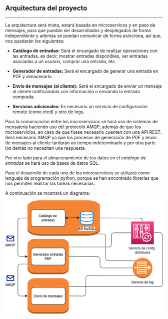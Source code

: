 ## Arquitectura del proyecto
---

La arquitectura será mixta, estará basada en microservicos y en paso de mensajes, para que puedan ser desarrollados y desplegados de forma independiente y además se puedan comunicar de forma asíncrona, así que, nos quedarán los siguientes:

- **Catálogo de entradas:** Será el encargado de realizar operaciones con las entradas, es decir, mostrar entradas disponibles, ver entradas asociadas a un usuario, comprar una entrada, etc.
- **Generador de entradas:** Será el encargado de generar una entrada en PDF y almacenarlo.
- **Envío de mensajes (al cliente):** Será el encargado de enviar un mensaje al cliente notificándolo con información o enviando la entrada comprada.

- **Servicios adicionales:** Es necesario un servicio de configuración remoto (como etcd) y otro de logs.

Para la comunicación entre los microservicios se hará uso de sistemas de mensajería haciendo uso del protocolo AMQP, además de que los microservicios, en caso de que fuese necesario cuenten con una API REST. Será necesario AMQP ya que los procesos de generación de PDF y envío de mensajes al cliente tardarán un tiempo indeterminado y por otra parte los demás no necesitan una respuesta.

Por otro lado para el almacenamiento de los datos en el *catálogo de entradas* se hará uso de bases de datos SQL.

Para el desarrollo de cada uno de los microservicios se utilizará como lenguaje de programación python, porque se han encontrado librerías que nos permiten realizar las tareas necesarias.

A continuación se mostrará un diagrama:

![Diagrama ARQ](https://github.com/iMiguel10/Proyecto-CC/blob/master/img/arquitectura-cc.png)
